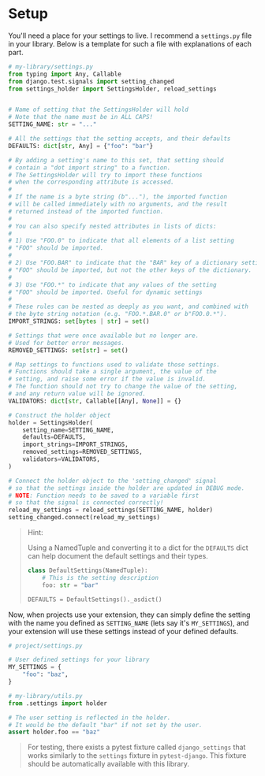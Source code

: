 # Setup

You'll need a place for your settings to live. I recommend a `settings.py` file in your library.
Below is a template for such a file with explanations of each part.

```python
# my-library/settings.py
from typing import Any, Callable
from django.test.signals import setting_changed
from settings_holder import SettingsHolder, reload_settings


# Name of setting that the SettingsHolder will hold
# Note that the name must be in ALL CAPS!
SETTING_NAME: str = "..."

# All the settings that the setting accepts, and their defaults
DEFAULTS: dict[str, Any] = {"foo": "bar"}

# By adding a setting's name to this set, that setting should
# contain a "dot import string" to a function.
# The SettingsHolder will try to import these functions
# when the corresponding attribute is accessed.
#
# If the name is a byte string (b"..."), the imported function
# will be called immediately with no arguments, and the result
# returned instead of the imported function.
#
# You can also specify nested attributes in lists of dicts:
#
# 1) Use "FOO.0" to indicate that all elements of a list setting
# "FOO" should be imported.
#
# 2) Use "FOO.BAR" to indicate that the "BAR" key of a dictionary setting
# "FOO" should be imported, but not the other keys of the dictionary.
#
# 3) Use "FOO.*" to indicate that any values of the setting
# "FOO" should be imported. Useful for dynamic settings
#
# These rules can be nested as deeply as you want, and combined with
# the byte string notation (e.g. "FOO.*.BAR.0" or b"FOO.0.*").
IMPORT_STRINGS: set[bytes | str] = set()

# Settings that were once available but no longer are.
# Used for better error messages.
REMOVED_SETTINGS: set[str] = set()

# Map settings to functions used to validate those settings.
# Functions should take a single argument, the value of the
# setting, and raise some error if the value is invalid.
# The function should not try to change the value of the setting,
# and any return value will be ignored.
VALIDATORS: dict[str, Callable[[Any], None]] = {}

# Construct the holder object
holder = SettingsHolder(
    setting_name=SETTING_NAME,
    defaults=DEFAULTS,
    import_strings=IMPORT_STRINGS,
    removed_settings=REMOVED_SETTINGS,
    validators=VALIDATORS,
)

# Connect the holder object to the 'setting_changed' signal
# so that the settings inside the holder are updated in DEBUG mode.
# NOTE: Function needs to be saved to a variable first
# so that the signal is connected correctly!
reload_my_settings = reload_settings(SETTING_NAME, holder)
setting_changed.connect(reload_my_settings)
```

> Hint:
>
> Using a NamedTuple and converting it to a dict for the `DEFAULTS`
> dict can help document the default settings and their types.
>
> ```python
> class DefaultSettings(NamedTuple):
>     # This is the setting description
>     foo: str = "bar"
>
> DEFAULTS = DefaultSettings()._asdict()
> ```


Now, when projects use your extension, they can simply define the setting with the name
you defined as `SETTING_NAME` (lets say it's `MY_SETTINGS`), and your extension will
use these settings instead of your defined defaults.

```python
# project/settings.py

# User defined settings for your library
MY_SETTINGS = {
    "foo": "baz",
}

```

```python
# my-library/utils.py
from .settings import holder

# The user setting is reflected in the holder.
# It would be the default "bar" if not set by the user.
assert holder.foo == "baz"
```

> For testing, there exists a pytest fixture called `django_settings` that
> works similarly to the `settings` fixture in `pytest-django`. This fixture should
> be automatically available with this library.
